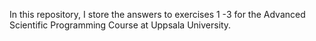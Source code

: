 In this repository, I store the answers to exercises 1 -3 for the Advanced Scientific Programming Course at Uppsala University.


